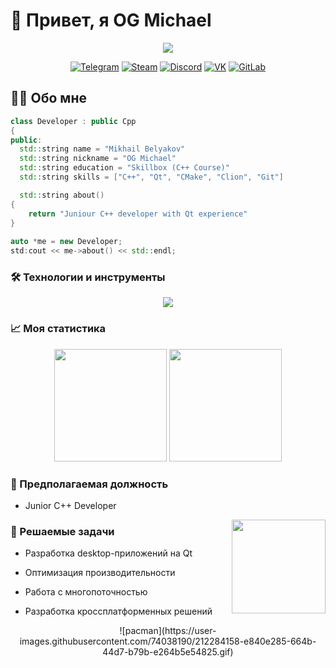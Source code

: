 # 🚀 Привет, я OG Michael

<div align="center">
  <img src="https://user-images.githubusercontent.com/74038190/212749168-86d6c7ab-98da-409b-998f-c5b74721badd.gif">

  
  [![Telegram](https://img.shields.io/badge/Telegram-blue?logo=telegram&logoColor=white&style=for-the-badge)](https://t.me/OG_MichaeLLLL)
  [![Steam](https://img.shields.io/badge/Steam-000000?style=for-the-badge&logo=steam&logoColor=white)](https://steamcommunity.com/id/Inf_LUV/)
  [![Discord](https://img.shields.io/badge/Discord-5865F2?style=for-the-badge&logo=discord&logoColor=white)](https://discordapp.com/users/og_michael)
  [![VK](https://img.shields.io/badge/ВКонтакте-0077FF?style=for-the-badge&logo=vk&logoColor=white)](https://vk.com/cpp_4_life)
  [![GitLab](https://img.shields.io/badge/GitLab-FCA121?style=for-the-badge&logo=gitlab&logoColor=white)](https://gitlab.skillbox.ru/mikhail_beliakov_1)
</div>

## 👨‍💻 Обо мне
```cpp
class Developer : public Cpp
{
public:
  std::string name = "Mikhail Belyakov"
  std::string nickname = "OG Michael"
  std::string education = "Skillbox (C++ Course)"
  std::string skills = ["C++", "Qt", "CMake", "Clion", "Git"]

  std::string about()
{
    return "Juniour C++ developer with Qt experience"
}
        
auto *me = new Developer;
std:cout << me->about() << std::endl;
```


### 🛠 Технологии и инструменты
<p align="center"> <img src="https://skillicons.dev/icons?i=cpp,qt,cmake,clion,git,github,vscode,linux&perline=4" /> </p>

### 📈 Моя статистика

<!-- Статистика с GitHub --><div align="center"> <img height="180em" src="https://github-readme-stats.vercel.app/api?username=M1SH4-cmd&show_icons=true&theme=radical" /> <img height="180em" src="https://github-readme-stats.vercel.app/api/top-langs/?username=M1SH4-cmd&layout=compact&theme=radical" /> </div>

### 🎯 Предполагаемая должность

* Junior C++ Developer

<img align="right" src="https://user-images.githubusercontent.com/74038190/212284087-bbe7e430-757e-4901-90bf-4cd2ce3e1852.gif" width="150">

### 📌 Решаемые задачи

* Разработка desktop-приложений на Qt

* Оптимизация производительности

* Работа с многопоточностью

* Разработка кроссплатформенных решений

<div align="center">
![pacman](https://user-images.githubusercontent.com/74038190/212284158-e840e285-664b-44d7-b79b-e264b5e54825.gif)
</div>





